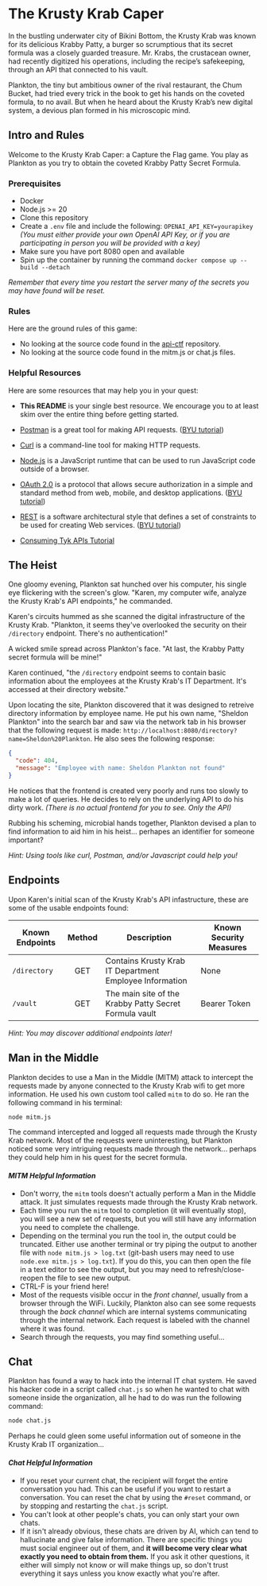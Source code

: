 # The Krusty Krab Caper

In the bustling underwater city of Bikini Bottom, the Krusty Krab was known for its delicious Krabby Patty, a burger so scrumptious that its secret formula was a closely guarded treasure. Mr. Krabs, the crustacean owner, had recently digitized his operations, including the recipe’s safekeeping, through an API that connected to his vault.

Plankton, the tiny but ambitious owner of the rival restaurant, the Chum Bucket, had tried every trick in the book to get his hands on the coveted formula, to no avail. But when he heard about the Krusty Krab’s new digital system, a devious plan formed in his microscopic mind.

## Intro and Rules

Welcome to the Krusty Krab Caper: a Capture the Flag game. You play as Plankton as you try to obtain the coveted Krabby Patty Secret Formula.

### Prerequisites

- Docker
- Node.js >= 20
- Clone this repository
- Create a `.env` file and include the following: `OPENAI_API_KEY=yourapikey` _(You must either provide your own OpenAI API Key, or if you are participating in person you will be provided with a key)_
- Make sure you have port 8080 open and available
- Spin up the container by running the command `docker compose up --build --detach`

_Remember that every time you restart the server many of the secrets you may have found will be reset._

### Rules

Here are the ground rules of this game:

- No looking at the source code found in the [api-ctf](https://github.com/Krusty-Krab-Caper/api-ctf) repository.
- No looking at the source code found in the mitm.js or chat.js files.

### Helpful Resources

Here are some resources that may help you in your quest:

- **This README** is your single best resource. We encourage you to at least skim over the entire thing before getting started.

- [Postman](https://www.postman.com/) is a great tool for making API requests. ([BYU tutorial](https://fullstack.byu.edu/#/reference/postman))
- [Curl](https://curl.se/) is a command-line tool for making HTTP requests.
- [Node.js](https://nodejs.org/en/) is a JavaScript runtime that can be used to run JavaScript code outside of a browser.
- [OAuth 2.0](https://oauth.net/2/) is a protocol that allows secure authorization in a simple and standard method from web, mobile, and desktop applications. ([BYU tutorial](https://fullstack.byu.edu/#/reference/oauth2))
- [REST](https://restfulapi.net/) is a software architectural style that defines a set of constraints to be used for creating Web services. ([BYU tutorial](https://fullstack.byu.edu/#/reference/rest))
- [Consuming Tyk APIs Tutorial](https://github.com/byu-oit/tutorial-consume-tyk-api)

## The Heist

One gloomy evening, Plankton sat hunched over his computer, his single eye flickering with the screen's glow. "Karen, my computer wife, analyze the Krusty Krab's API endpoints," he commanded.

Karen's circuits hummed as she scanned the digital infrastructure of the Krusty Krab. "Plankton, it seems they've overlooked the security on their `/directory` endpoint. There's no authentication!"

A wicked smile spread across Plankton's face. "At last, the Krabby Patty secret formula will be mine!"

Karen continued, "the `/directory` endpoint seems to contain basic information about the employees at the Krusty Krab's IT Department. It's accessed at their directory website."

Upon locating the site, Plankton discovered that it was designed to retreive directory information by employee name. He put his own name, "Sheldon Plankton" into the search bar and saw via the network tab in his browser that the following request is made: `http://localhost:8080/directory?name=Sheldon%20Plankton`. He also sees the following response:

```json
{
  "code": 404,
  "message": "Employee with name: Sheldon Plankton not found"
}
```

He notices that the frontend is created very poorly and runs too slowly to make a lot of queries. He decides to rely on the underlying API to do his dirty work. _(There is no actual frontend for you to see. Only the API)_

Rubbing his scheming, microbial hands together, Plankton devised a plan to find information to aid him in his heist... perhapes an identifier for someone important?

_Hint: Using tools like curl, Postman, and/or Javascript could help you!_

## Endpoints

Upon Karen's initial scan of the Krusty Krab's API infastructure, these are some of the usable endpoints found:

| Known Endpoints | Method | Description                                             | Known Security Measures |
| --------------- | :----: | ------------------------------------------------------- | ----------------------- |
| `/directory`    |  GET   | Contains Krusty Krab IT Department Employee Information | None                    |
| `/vault`        |  GET   | The main site of the Krabby Patty Secret Formula vault  | Bearer Token            |

_Hint: You may discover additional endpoints later!_

## Man in the Middle

Plankton decides to use a Man in the Middle (MITM) attack to intercept the requests made by anyone connected to the Krusty Krab wifi to get more information. He used his own custom tool called `mitm` to do so. He ran the following command in his terminal:

```bash
node mitm.js
```

The command intercepted and logged all requests made through the Krusty Krab network. Most of the requests were uninteresting, but Plankton noticed some very intriguing requests made through the network... perhaps they could help him in his quest for the secret formula.

#### _MITM Helpful Information_

- Don't worry, the `mitm` tools doesn't actually perform a Man in the Middle attack. It just simulates requests made through the Krusty Krab network.
- Each time you run the `mitm` tool to completion (it will eventually stop), you will see a new set of requests, but you will still have any information you need to complete the challenge.
- Depending on the terminal you run the tool in, the output could be truncated. Either use another terminal or try piping the output to another file with `node mitm.js > log.txt` (git-bash users may need to use `node.exe mitm.js > log.txt`). If you do this, you can then open the file in a text editor to see the output, but you may need to refresh/close-reopen the file to see new output.
- CTRL-F is your friend here!
- Most of the requests visible occur in the _front channel_, usually from a browser through the WiFi. Luckily, Plankton also can see some requests through the _back channel_ which are internal systems communicating through the internal network. Each request is labeled with the channel where it was found. 
- Search through the requests, you may find something useful...

## Chat

Plankton has found a way to hack into the internal IT chat system. He saved his hacker code in a script called `chat.js` so when he wanted to chat with someone inside the organization, all he had to do was run the following command:

```bash
node chat.js
```

Perhaps he could gleen some useful information out of someone in the Krusty Krab IT organization...

#### _Chat Helpful Information_

- If you reset your current chat, the recipient will forget the entire conversation you had. This can be useful if you want to restart a conversation. You can reset the chat by using the `#reset` command, or by stopping and restarting the `chat.js` script.
- You can't look at other people's chats, you can only start your own chats.
- If it isn't already obvious, these chats are driven by AI, which can tend to hallucinate and give false information. There are specific things you must social engineer out of them, and **it will become very clear what exactly you need to obtain from them.** If you ask it other questions, it either will simply not know or will make things up, so don't trust everything it says unless you know exactly what you're after.
